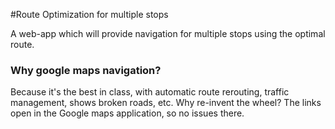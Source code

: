 #Route Optimization for multiple stops

A web-app which will provide navigation for multiple stops using the optimal route.

### Why google maps navigation?

Because it's the best in class, with automatic route rerouting, traffic management, shows broken roads, etc. Why re-invent the wheel? The links open in the Google maps application, so no issues there.

